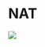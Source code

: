# NAT
[<img src="http://azuredeploy.net/deploybutton.png"/>](https://portal.azure.com/#create/Microsoft.Template/uri/https%3A%2F%2Fraw.githubusercontent.com%2Fmacmanu%2FNAT%2Fmaster%2FazureDeploy.json)
